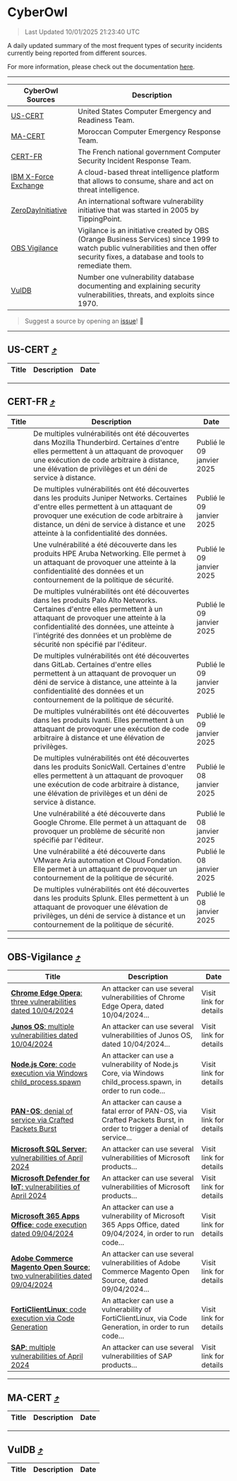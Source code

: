 
 <div id='top'></div>

# CyberOwl

 > Last Updated 10/01/2025 21:23:40 UTC
 
 A daily updated summary of the most frequent types of security incidents currently being reported from different sources.
 
 For more information, please check out the documentation [here](./docs/README.md).
 
 ---
 |CyberOwl Sources|Description|
 |---|---|
 |[US-CERT](#us-cert-arrow_heading_up)|United States Computer Emergency and Readiness Team.|
 |[MA-CERT](#ma-cert-arrow_heading_up)|Moroccan Computer Emergency Response Team.|
 |[CERT-FR](#cert-fr-arrow_heading_up)|The French national government Computer Security Incident Response Team.|
 |[IBM X-Force Exchange](#ibmcloud-arrow_heading_up)|A cloud-based threat intelligence platform that allows to consume, share and act on threat intelligence.|
 |[ZeroDayInitiative](#zerodayinitiative-arrow_heading_up)|An international software vulnerability initiative that was started in 2005 by TippingPoint.|
 |[OBS Vigilance](#obs-vigilance-arrow_heading_up)|Vigilance is an initiative created by OBS (Orange Business Services) since 1999 to watch public vulnerabilities and then offer security fixes, a database and tools to remediate them.|
 |[VulDB](#vuldb-arrow_heading_up)|Number one vulnerability database documenting and explaining security vulnerabilities, threats, and exploits since 1970.|
 
 > Suggest a source by opening an [issue](https://github.com/karimhabush/cyberowl/issues)! :raised_hands:
 ---

## US-CERT [:arrow_heading_up:](#cyberowl)

 |Title|Description|Date|
 |---|---|---|
 
 ---

## CERT-FR [:arrow_heading_up:](#cyberowl)

 |Title|Description|Date|
 |---|---|---|
 |[](https://www.cert.ssi.gouv.fr/avis/CERTFR-2025-AVI-0019/)|De multiples vulnérabilités ont été découvertes dans Mozilla Thunderbird. Certaines d'entre elles permettent à un attaquant de provoquer une exécution de code arbitraire à distance, une élévation de privilèges et un déni de service à distance.|Publié le 09 janvier 2025|
 |[](https://www.cert.ssi.gouv.fr/avis/CERTFR-2025-AVI-0018/)|De multiples vulnérabilités ont été découvertes dans les produits Juniper Networks. Certaines d'entre elles permettent à un attaquant de provoquer une exécution de code arbitraire à distance, un déni de service à distance et une atteinte à la confidentialité des données.|Publié le 09 janvier 2025|
 |[](https://www.cert.ssi.gouv.fr/avis/CERTFR-2025-AVI-0017/)|Une vulnérabilité a été découverte dans les produits HPE Aruba Networking. Elle permet à un attaquant de provoquer une atteinte à la confidentialité des données et un contournement de la politique de sécurité.|Publié le 09 janvier 2025|
 |[](https://www.cert.ssi.gouv.fr/avis/CERTFR-2025-AVI-0016/)|De multiples vulnérabilités ont été découvertes dans les produits Palo Alto Networks. Certaines d'entre elles permettent à un attaquant de provoquer une atteinte à la confidentialité des données, une atteinte à l'intégrité des données et un problème de sécurité non spécifié par l'éditeur.|Publié le 09 janvier 2025|
 |[](https://www.cert.ssi.gouv.fr/avis/CERTFR-2025-AVI-0015/)|De multiples vulnérabilités ont été découvertes dans GitLab. Certaines d'entre elles permettent à un attaquant de provoquer un déni de service à distance, une atteinte à la confidentialité des données et un contournement de la politique de sécurité.|Publié le 09 janvier 2025|
 |[](https://www.cert.ssi.gouv.fr/avis/CERTFR-2025-AVI-0014/)|De multiples vulnérabilités ont été découvertes dans les produits Ivanti. Elles permettent à un attaquant de provoquer une exécution de code arbitraire à distance et une élévation de privilèges.|Publié le 09 janvier 2025|
 |[](https://www.cert.ssi.gouv.fr/avis/CERTFR-2025-AVI-0013/)|De multiples vulnérabilités ont été découvertes dans les produits SonicWall. Certaines d'entre elles permettent à un attaquant de provoquer une exécution de code arbitraire à distance, une élévation de privilèges et un déni de service à distance.|Publié le 08 janvier 2025|
 |[](https://www.cert.ssi.gouv.fr/avis/CERTFR-2025-AVI-0012/)|Une vulnérabilité a été découverte dans Google Chrome. Elle permet à un attaquant de provoquer un problème de sécurité non spécifié par l'éditeur.|Publié le 08 janvier 2025|
 |[](https://www.cert.ssi.gouv.fr/avis/CERTFR-2025-AVI-0011/)|Une vulnérabilité a été découverte dans VMware Aria automation et Cloud Fondation. Elle permet à un attaquant de provoquer un contournement de la politique de sécurité.|Publié le 08 janvier 2025|
 |[](https://www.cert.ssi.gouv.fr/avis/CERTFR-2025-AVI-0010/)|De multiples vulnérabilités ont été découvertes dans les produits Splunk. Elles permettent à un attaquant de provoquer une élévation de privilèges, un déni de service à distance et un contournement de la politique de sécurité.|Publié le 08 janvier 2025|
 
 ---

## OBS-Vigilance [:arrow_heading_up:](#cyberowl)

 |Title|Description|Date|
 |---|---|---|
 |[<a href="https://vigilance.fr/vulnerability/Chrome-Edge-Opera-three-vulnerabilities-dated-10-04-2024-44047" class="noirorange"><b>Chrome  Edge  Opera</b>: three vulnerabilities dated 10/04/2024</a>](https://vigilance.fr/vulnerability/Chrome-Edge-Opera-three-vulnerabilities-dated-10-04-2024-44047)|An attacker can use several vulnerabilities of Chrome  Edge  Opera, dated 10/04/2024...|Visit link for details|
 |[<a href="https://vigilance.fr/vulnerability/Junos-OS-multiple-vulnerabilities-dated-10-04-2024-44045" class="noirorange"><b>Junos OS</b>: multiple vulnerabilities dated 10/04/2024</a>](https://vigilance.fr/vulnerability/Junos-OS-multiple-vulnerabilities-dated-10-04-2024-44045)|An attacker can use several vulnerabilities of Junos OS, dated 10/04/2024...|Visit link for details|
 |[<a href="https://vigilance.fr/vulnerability/Node-js-Core-code-execution-via-Windows-child-process-spawn-44044" class="noirorange"><b>Node.js Core</b>: code execution via Windows child_process.spawn</a>](https://vigilance.fr/vulnerability/Node-js-Core-code-execution-via-Windows-child-process-spawn-44044)|An attacker can use a vulnerability of Node.js Core, via Windows child_process.spawn, in order to run code...|Visit link for details|
 |[<a href="https://vigilance.fr/vulnerability/PAN-OS-denial-of-service-via-Crafted-Packets-Burst-44037" class="noirorange"><b>PAN-OS</b>: denial of service via Crafted Packets Burst</a>](https://vigilance.fr/vulnerability/PAN-OS-denial-of-service-via-Crafted-Packets-Burst-44037)|An attacker can cause a fatal error of PAN-OS, via Crafted Packets Burst, in order to trigger a denial of service...|Visit link for details|
 |[<a href="https://vigilance.fr/vulnerability/Microsoft-SQL-Server-vulnerabilities-of-April-2024-44014" class="noirorange"><b>Microsoft SQL Server</b>: vulnerabilities of April 2024</a>](https://vigilance.fr/vulnerability/Microsoft-SQL-Server-vulnerabilities-of-April-2024-44014)|An attacker can use several vulnerabilities of Microsoft products...|Visit link for details|
 |[<a href="https://vigilance.fr/vulnerability/Microsoft-Defender-for-IoT-vulnerabilities-of-April-2024-44013" class="noirorange"><b>Microsoft Defender for IoT</b>: vulnerabilities of April 2024</a>](https://vigilance.fr/vulnerability/Microsoft-Defender-for-IoT-vulnerabilities-of-April-2024-44013)|An attacker can use several vulnerabilities of Microsoft products...|Visit link for details|
 |[<a href="https://vigilance.fr/vulnerability/Microsoft-365-Apps-Office-code-execution-dated-09-04-2024-44012" class="noirorange"><b>Microsoft 365 Apps  Office</b>: code execution dated 09/04/2024</a>](https://vigilance.fr/vulnerability/Microsoft-365-Apps-Office-code-execution-dated-09-04-2024-44012)|An attacker can use a vulnerability of Microsoft 365 Apps  Office, dated 09/04/2024, in order to run code...|Visit link for details|
 |[<a href="https://vigilance.fr/vulnerability/Adobe-Commerce-Magento-Open-Source-two-vulnerabilities-dated-09-04-2024-44008" class="noirorange"><b>Adobe Commerce  Magento Open Source</b>: two vulnerabilities dated 09/04/2024</a>](https://vigilance.fr/vulnerability/Adobe-Commerce-Magento-Open-Source-two-vulnerabilities-dated-09-04-2024-44008)|An attacker can use several vulnerabilities of Adobe Commerce  Magento Open Source, dated 09/04/2024...|Visit link for details|
 |[<a href="https://vigilance.fr/vulnerability/FortiClientLinux-code-execution-via-Code-Generation-44001" class="noirorange"><b>FortiClientLinux</b>: code execution via Code Generation</a>](https://vigilance.fr/vulnerability/FortiClientLinux-code-execution-via-Code-Generation-44001)|An attacker can use a vulnerability of FortiClientLinux, via Code Generation, in order to run code...|Visit link for details|
 |[<a href="https://vigilance.fr/vulnerability/SAP-multiple-vulnerabilities-of-April-2024-43996" class="noirorange"><b>SAP</b>: multiple vulnerabilities of April 2024</a>](https://vigilance.fr/vulnerability/SAP-multiple-vulnerabilities-of-April-2024-43996)|An attacker can use several vulnerabilities of SAP products...|Visit link for details|
 
 ---

## MA-CERT [:arrow_heading_up:](#cyberowl)

 |Title|Description|Date|
 |---|---|---|
 
 ---

## VulDB [:arrow_heading_up:](#cyberowl)

 |Title|Description|Date|
 |---|---|---|
 